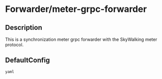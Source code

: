 # Forwarder/meter-grpc-forwarder
## Description
This is a synchronization meter grpc forwarder with the SkyWalking meter protocol.
## DefaultConfig
```yaml```